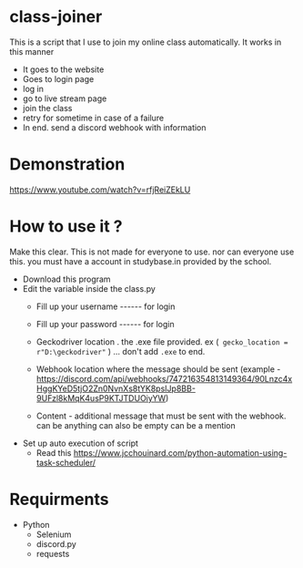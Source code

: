 # class-joiner
This is a script that I use to join my online class automatically. 
It works in this manner
- It goes to the website
- Goes to login page
- log in
- go to live stream page
- join the class
- retry for sometime in case of a failure 
- In end. send a discord webhook with information

# Demonstration
https://www.youtube.com/watch?v=rfjReiZEkLU

# How to use it ?
Make this clear. This is not made for everyone to use. nor can everyone use this. you must have a account in studybase.in provided by the school.

- Download this program
- Edit the variable inside the class.py
  - Fill up your username ------ for login
  - Fill up your password ------ for login
  
  - Geckodriver location . the .exe file provided. ex (` gecko_location = r"D:\geckodriver"` ) ... don't add `.exe` to end.
  - Webhook location where the message should be sent (example - https://discord.com/api/webhooks/747216354813149364/90Lnzc4xHggKYeD5tjO2Zn0NvnXs8tYK8psIJp8BB-9UFzl8kMqK4usP9KTJTDUOiyYW)
  - Content - additional message that must be sent with the webhook. can be anything can also be empty can be a mention
- Set up auto execution of script
  - Read this https://www.jcchouinard.com/python-automation-using-task-scheduler/
  
# Requirments 
- Python
  - Selenium
  - discord.py
  - requests
  
  
